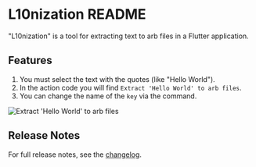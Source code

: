# L10nization README

"L10nization" is a tool for extracting text to arb files in a Flutter application.

## Features

1. You must select the text with the quotes (like "Hello World").
1. In the action code you will find `Extract 'Hello World' to arb files`.
1. You can change the name of the `key` via the command.

![Extract 'Hello World' to arb files](https://github.com/lsaudon/l10nization/blob/main/images/extract-to-arb-files.gif?raw=true)

## Release Notes

For full release notes, see the [changelog](CHANGELOG.md).
